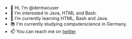- 👋 Hi, I’m @dermacuser
- 👀 I’m interested in Java, HTML and Bash.
- 🌱 I’m currently learning HTML, Bash and Java.
- 📚 I'm currently studying computerscience in Germany.
- 📫 You can reach me on [twitter](https://twitter.com/dermacbenutzer)
